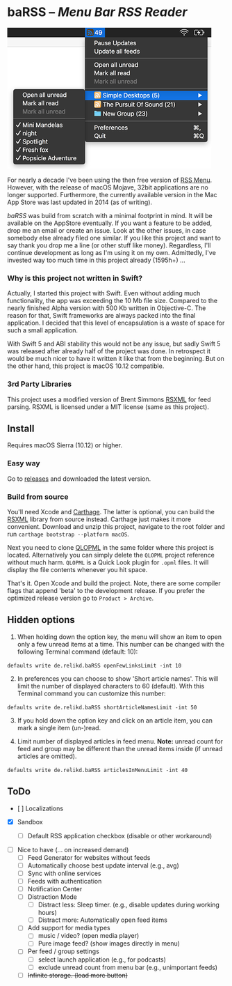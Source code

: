 # baRSS – *Menu Bar RSS Reader*

![screenshot](doc/screenshot.png)

For nearly a decade I've been using the then free version of [RSS Menu](https://itunes.apple.com/us/app/rss-menu/id423069534). 
However, with the release of macOS Mojave, 32bit applications are no longer supported. 
Furthermore, the currently available version in the Mac App Store was last updated in 2014 (as of writing).

*baRSS* was build from scratch with a minimal footprint in mind. It will be available on the AppStore eventually. 
If you want a feature to be added, drop me an email or create an issue. 
Look at the other issues, in case somebody else already filed one similar. 
If you like this project and want to say thank you drop me a line (or other stuff like money). 
Regardless, I'll continue development as long as I'm using it on my own. 
Admittedly, I've invested way too much time in this project already (1595h+) …


### Why is this project not written in Swift?

Actually, I started this project with Swift. Even without adding much functionality, the app was exceeding the 10 Mb file size. 
Compared to the nearly finished Alpha version with 500 Kb written in Objective-C. 
The reason for that, Swift frameworks are always packed into the final application. 
I decided that this level of encapsulation is a waste of space for such a small application.

With Swift 5 and ABI stability this would not be any issue, but sadly Swift 5 was released after already half of the project was done.
In retrospect it would be much nicer to have it written it like that from the beginning.
But on the other hand, this project is macOS 10.12 compatible.


### 3rd Party Libraries

This project uses a modified version of Brent Simmons [RSXML](https://github.com/brentsimmons/RSXML) for feed parsing. 
RSXML is licensed under a MIT license (same as this project).


Install
-------

Requires macOS Sierra (10.12) or higher.

### Easy way
Go to [releases](https://github.com/relikd/baRSS/releases) and downloaded the latest version.

### Build from source

You'll need Xcode and [Carthage](https://github.com/Carthage/Carthage#installing-carthage). 
The latter is optional, you can build the [RSXML](https://github.com/relikd/RSXML) library from source instead. 
Carthage just makes it more convenient.
Download and unzip this project, navigate to the root folder and run `carthage bootstrap --platform macOS`. 

Next you need to clone [QLOPML](https://github.com/relikd/QLOPML) in the same folder where this project is located.
Alternatively you can simply delete the `QLOPML` project reference without much harm.
`QLOPML` is a Quick Look plugin for `.opml` files.
It will display the file contents whenever you hit space.

That's it. 
Open Xcode and build the project. 
Note, there are some compiler flags that append 'beta' to the development release. 
If you prefer the optimized release version go to `Product > Archive`.


Hidden options
--------------

1) When holding down the option key, the menu will show an item to open only a few unread items at a time. 
This number can be changed with the following Terminal command (default: 10):

```defaults write de.relikd.baRSS openFewLinksLimit -int 10```

2) In preferences you can choose to show 'Short article names'. This will limit the number of displayed characters to 60 (default). 
With this Terminal command you can customize this number:

```defaults write de.relikd.baRSS shortArticleNamesLimit -int 50```

3) If you hold down the option key and click on an article item, you can mark a single item (un-)read.

4) Limit number of displayed articles in feed menu.
**Note:** unread count for feed and group may be different than the unread items inside (if unread articles are omitted).

```defaults write de.relikd.baRSS articlesInMenuLimit -int 40```



ToDo
----

- [ ] Localizations
- [x] Sandbox
	- [ ] Default RSS application checkbox (disable or other workaround)


- [ ] Nice to have (... on increased demand)
	- [ ] Feed Generator for websites without feeds
	- [ ] Automatically choose best update interval (e.g., avg)
	- [ ] Sync with online services
	- [ ] Feeds with authentication
	- [ ] Notification Center
	- [ ] Distraction Mode
		- [ ] Distract less: Sleep timer. (e.g., disable updates during working hours)
		- [ ] Distract more: Automatically open feed items
	- [ ] Add support for media types
		- [ ] music / video? (open media player)
		- [ ] Pure image feed? (show images directly in menu)
	- [ ] Per feed / group settings
		- [ ] select launch application (e.g., for podcasts)
		- [ ] exclude unread count from menu bar (e.g., unimportant feeds)
	- [ ] ~~Infinite storage. (load more button)~~
